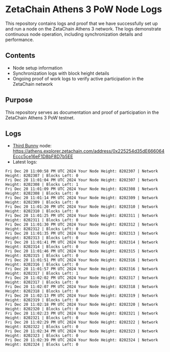 # ZetaChain Athens 3 PoW Node Logs
This repository contains logs and proof that we have successfully set up and run a node on the ZetaChain Athens 3 network. The logs demonstrate continuous node operation, including synchronization details and performance.

## Contents
- Node setup information
- Synchronization logs with block height details
- Ongoing proof of work logs to verify active participation in the ZetaChain network

## Purpose
This repository serves as documentation and proof of participation in the ZetaChain Athens 3 PoW testnet.

## Logs

- [Third Bunny](https://thirdbunny.xyz/) node: https://athens.explorer.zetachain.com/address/0x225254d35dE666064Eccc5ce16eF1D8bF8D7b5EE
- Latest logs:
```
Fri Dec 20 11:00:58 PM UTC 2024 Your Node Height: 8202307 | Network Height: 8202307 | Blocks Left: 0
Fri Dec 20 11:01:04 PM UTC 2024 Your Node Height: 8202307 | Network Height: 8202308 | Blocks Left: 1
Fri Dec 20 11:01:09 PM UTC 2024 Your Node Height: 8202308 | Network Height: 8202308 | Blocks Left: 0
Fri Dec 20 11:01:14 PM UTC 2024 Your Node Height: 8202309 | Network Height: 8202309 | Blocks Left: 0
Fri Dec 20 11:01:20 PM UTC 2024 Your Node Height: 8202310 | Network Height: 8202310 | Blocks Left: 0
Fri Dec 20 11:01:25 PM UTC 2024 Your Node Height: 8202311 | Network Height: 8202311 | Blocks Left: 0
Fri Dec 20 11:01:30 PM UTC 2024 Your Node Height: 8202312 | Network Height: 8202312 | Blocks Left: 0
Fri Dec 20 11:01:35 PM UTC 2024 Your Node Height: 8202313 | Network Height: 8202313 | Blocks Left: 0
Fri Dec 20 11:01:41 PM UTC 2024 Your Node Height: 8202314 | Network Height: 8202314 | Blocks Left: 0
Fri Dec 20 11:01:46 PM UTC 2024 Your Node Height: 8202315 | Network Height: 8202315 | Blocks Left: 0
Fri Dec 20 11:01:51 PM UTC 2024 Your Node Height: 8202316 | Network Height: 8202316 | Blocks Left: 0
Fri Dec 20 11:01:57 PM UTC 2024 Your Node Height: 8202316 | Network Height: 8202317 | Blocks Left: 1
Fri Dec 20 11:02:02 PM UTC 2024 Your Node Height: 8202317 | Network Height: 8202317 | Blocks Left: 0
Fri Dec 20 11:02:07 PM UTC 2024 Your Node Height: 8202318 | Network Height: 8202318 | Blocks Left: 0
Fri Dec 20 11:02:13 PM UTC 2024 Your Node Height: 8202319 | Network Height: 8202319 | Blocks Left: 0
Fri Dec 20 11:02:18 PM UTC 2024 Your Node Height: 8202320 | Network Height: 8202320 | Blocks Left: 0
Fri Dec 20 11:02:23 PM UTC 2024 Your Node Height: 8202321 | Network Height: 8202321 | Blocks Left: 0
Fri Dec 20 11:02:29 PM UTC 2024 Your Node Height: 8202322 | Network Height: 8202322 | Blocks Left: 0
Fri Dec 20 11:02:34 PM UTC 2024 Your Node Height: 8202323 | Network Height: 8202323 | Blocks Left: 0
Fri Dec 20 11:02:39 PM UTC 2024 Your Node Height: 8202324 | Network Height: 8202324 | Blocks Left: 0
```

